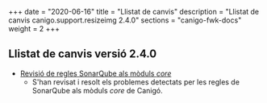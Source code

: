 +++
date        = "2020-06-16"
title       = "Llistat de canvis"
description = "Llistat de canvis canigo.support.resizeimg 2.4.0"
sections    = "canigo-fwk-docs"
weight		= 2
+++

## Llistat de canvis versió 2.4.0

- [Revisió de regles SonarQube als mòduls _core_](/noticies/2020-06-09-Revisio_regles_SonarQube_moduls_core/)
   - S'han revisat i resolt els problemes detectats per les regles de SonarQube als mòduls _core_ de Canigó.
